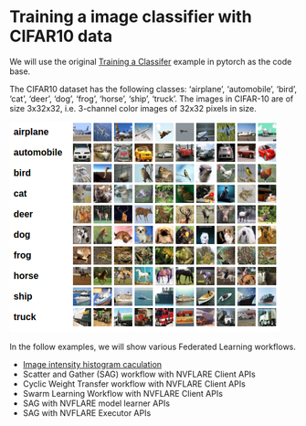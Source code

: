 
# Training a image classifier with CIFAR10 data
 
We will use the original [Training a Classifer](https://pytorch.org/tutorials/beginner/blitz/cifar10_tutorial.html) example
in pytorch as the code base.  

The CIFAR10 dataset has the following classes: ‘airplane’, ‘automobile’, ‘bird’, ‘cat’, ‘deer’, ‘dog’, ‘frog’, ‘horse’, ‘ship’, ‘truck’.
The images in CIFAR-10 are of size 3x32x32, i.e. 3-channel color images of 32x32 pixels in size.

![image](data/cifar10.png)

In the follow examples, we will show various Federated Learning workflows.

* [Image intensity histogram caculation](stats)
* Scatter and Gather (SAG) workflow with NVFLARE Client APIs
* Cyclic Weight Transfer workflow with NVFLARE Client APIs
* Swarm Learning Workflow with NVFLARE Client APIs
* SAG with NVFLARE model learner APIs
* SAG with NVFLARE Executor APIs
